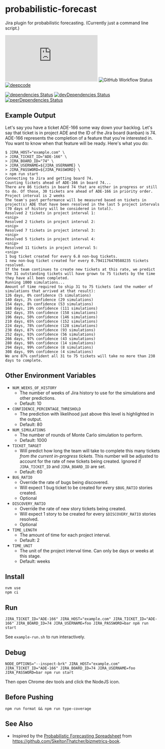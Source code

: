# probabilistic-forecast

Jira plugin for probabilistic forecasting. (Currently just a command line script.)

[![Type Coverage](https://img.shields.io/badge/dynamic/json.svg?label=type-coverage&prefix=%E2%89%A5&suffix=%&query=$.typeCoverage.atLeast&uri=https%3A%2F%2Fraw.githubusercontent.com%2Fagiledigital-labs%2Fprobabilistic-forecast%2Fmaster%2Fpackage.json)](https://github.com/plantain-00/type-coverage)
![GitHub Workflow Status](https://img.shields.io/github/workflow/status/agiledigital-labs/probabilistic-forecast/Node.js%20CI)
[![deepcode](https://www.deepcode.ai/api/gh/badge?key=eyJhbGciOiJIUzI1NiIsInR5cCI6IkpXVCJ9.eyJwbGF0Zm9ybTEiOiJnaCIsIm93bmVyMSI6ImFnaWxlZGlnaXRhbC1sYWJzIiwicmVwbzEiOiJwcm9iYWJpbGlzdGljLWZvcmVjYXN0IiwiaW5jbHVkZUxpbnQiOmZhbHNlLCJhdXRob3JJZCI6Mjg4NDIsImlhdCI6MTYyMDAxOTE2NH0.6Vk1JbymjTWep21SvV7pxDUcgK3rX9RfWCvmf707Bq4)](https://www.deepcode.ai/app/gh/agiledigital-labs/probabilistic-forecast/_/dashboard?utm_content=gh%2Fagiledigital-labs%2Fprobabilistic-forecast)

[![dependencies Status](https://david-dm.org/agiledigital-labs/probabilistic-forecast/status.svg)](https://david-dm.org/agiledigital-labs/probabilistic-forecast)
[![devDependencies Status](https://david-dm.org/agiledigital-labs/probabilistic-forecast/dev-status.svg)](https://david-dm.org/agiledigital-labs/probabilistic-forecast?type=dev)
[![peerDependencies Status](https://david-dm.org/agiledigital-labs/probabilistic-forecast/peer-status.svg)](https://david-dm.org/agiledigital-labs/probabilistic-forecast?type=peer)

## Example Output

Let's say you have a ticket ADE-166 some way down your backlog. Let's say that ticket is in project ADE and the ID of the Jira board (kanban) is 74. ADE-166 represents the completion of a feature that you're interested in. You want to know when that feature will be ready. Here's what you do:

```
$ JIRA_HOST="example.com" \
> JIRA_TICKET_ID="ADE-166" \
> JIRA_BOARD_ID="74" \
> JIRA_USERNAME=${JIRA_USERNAME} \
> JIRA_PASSWORD=${JIRA_PASSWORD} \
> npm run start
Connecting to Jira and getting board 74.
Counting tickets ahead of ADE-166 in board 74...
There are 86 tickets in board 74 that are either in progress or still to do. Of those, 30 tickets are ahead of ADE-166 in priority order.
Project interval is 2 weeks
The team's past performance will be measured based on tickets in project(s) ADE that have been resolved in the last 5 project intervals (70 days of history will be considered in total).
Resolved 2 tickets in project interval 1:
<snip>
Resolved 2 tickets in project interval 2:
<snip>
Resolved 7 tickets in project interval 3:
<snip>
Resolved 5 tickets in project interval 4:
<snip>
Resolved 11 tickets in project interval 5:
<snip>
1 bug ticket created for every 6.8 non-bug tickets.
1 new non-bug ticket created for every 0.7941176470588235 tickets resolved.
If the team continues to create new tickets at this rate, we predict the 31 outstanding tickets will have grown to 75 tickets by the time they have all been completed.
Running 1000 simulations...
Amount of time required to ship 31 to 75 tickets (and the number of simulations that arrived at that result):
126 days, 0% confidence (5 simulations)
140 days, 3% confidence (29 simulations)
154 days, 8% confidence (53 simulations)
168 days, 19% confidence (111 simulations)
182 days, 35% confidence (158 simulations)
196 days, 50% confidence (146 simulations)
210 days, 65% confidence (152 simulations)
224 days, 78% confidence (128 simulations)
238 days, 87% confidence (93 simulations)
252 days, 93% confidence (56 simulations)
266 days, 97% confidence (43 simulations)
280 days, 98% confidence (14 simulations)
294 days, 99% confidence (8 simulations)
308 days, 99% confidence (4 simulations)
We are 87% confident all 31 to 75 tickets will take no more than 238 days to complete.
```

## Other Environment Variables

- `NUM_WEEKS_OF_HISTORY`
  - The number of weeks of Jira history to use for the simulations and other
    predictions.
  - Default: 10
- `CONFIDENCE_PERCENTAGE_THRESHOLD`
  - The prediction with likelihood just above this level is highlighted in the output.
  - Default: 80
- `NUM_SIMULATIONS`
  - The number of rounds of Monte Carlo simulation to perform.
  - Default: 1000
- `TICKET_TARGET`
  - Will predict how long the team will take to complete this many tickets _from the current
    in-progress tickets_. This number will be adjusted to account for the rate of new tickets
    being created. Ignored if `JIRA_TICKET_ID` and `JIRA_BOARD_ID` are set.
  - Default: 60
- `BUG_RATIO`
  - Override the rate of bugs being discovered.
  - Will expect 1 bug ticket to be created for every `$BUG_RATIO` stories created.
  - Optional
- `DISCOVERY_RATIO`
  - Override the rate of new story tickets being created.
  - Will expect 1 story to be created for every `$DISCOVERY_RATIO` stories resolved.
  - Optional
- `TIME_LENGTH`
  - The amount of time for each project interval.
  - Default: 2
- `TIME_UNIT`
  - The unit of the project interval time. Can only be days or weeks at this stage.
  - Default: weeks

## Install

```
nvm use
npm ci
```

## Run

```
JIRA_TICKET_ID="ADE-166" JIRA_HOST="example.com" JIRA_TICKET_ID="ADE-166" JIRA_BOARD_ID=74 JIRA_USERNAME=foo JIRA_PASSWORD=bar npm run start
```

See `example-run.sh` to run interactively.

## Debug

```
NODE_OPTIONS="--inspect-brk" JIRA_HOST="example.com" JIRA_TICKET_ID="ADE-166" JIRA_BOARD_ID=74 JIRA_USERNAME=foo JIRA_PASSWORD=bar npm run start
```

Then open Chrome dev tools and click the NodeJS icon.

## Before Pushing

```
npm run format && npm run type-coverage
```

## See Also

- Inspired by the [Probabilistic Forecasting
  Spreadsheet](https://docs.google.com/spreadsheets/d/1L-BHVNIAFprYT0auzoBxvR3wI9JQS8wxVHG9XrDR1uQ)
  from <https://github.com/SkeltonThatcher/bizmetrics-book>.
